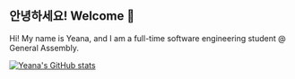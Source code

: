 ## 안녕하세요! Welcome 🤗 
Hi! My name is Yeana, and I am a full-time software engineering student @ General Assembly. 

[![Yeana's GitHub stats](https://github-readme-stats.vercel.app/api?username=yeana-dev&bg_color=DEG,FFD3B4,98DDCA&title_color=FFFFFF&hide_border=true)](https://github.com/anuraghazra/github-readme-stats)
